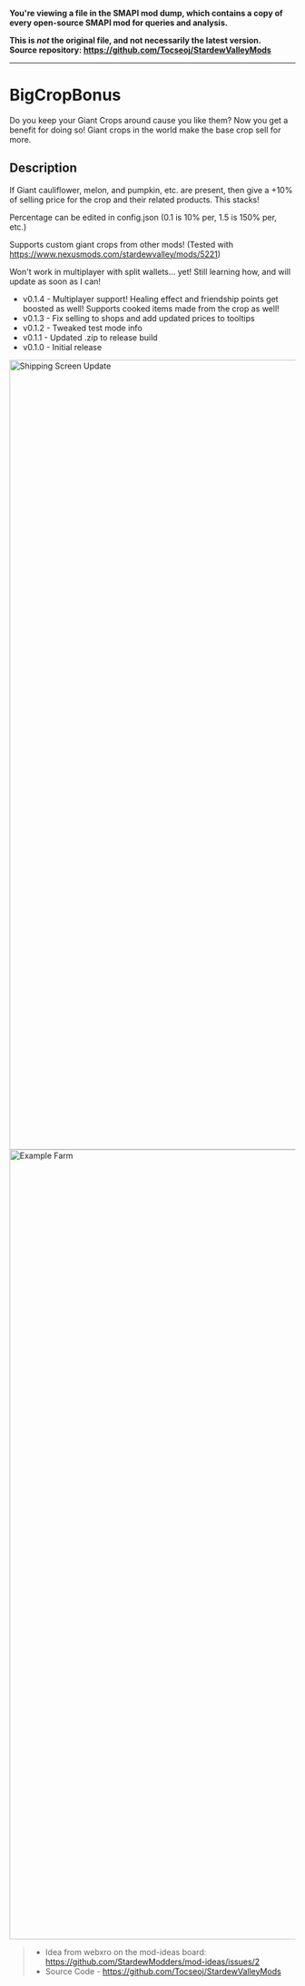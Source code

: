 **You're viewing a file in the SMAPI mod dump, which contains a copy of every open-source SMAPI mod
for queries and analysis.**

**This is _not_ the original file, and not necessarily the latest version.**  
**Source repository: https://github.com/Tocseoj/StardewValleyMods**

----

# BigCropBonus

Do you keep your Giant Crops around cause you like them? Now you get a benefit for doing so!
Giant crops in the world make the base crop sell for more.

## Description

If Giant cauliflower, melon, and pumpkin, etc. are present, then give a +10% of selling price for the crop and their related products. This stacks!

Percentage can be edited in config.json (0.1 is 10% per, 1.5 is 150% per, etc.)

Supports custom giant crops from other mods! (Tested with <https://www.nexusmods.com/stardewvalley/mods/5221>)

Won't work in multiplayer with split wallets... yet! Still learning how, and will update as soon as I can!

- v0.1.4 - Multiplayer support! Healing effect and friendship points get boosted as well! Supports cooked items made from the crop as well!
- v0.1.3 - Fix selling to shops and add updated prices to tooltips
- v0.1.2 - Tweaked test mode info
- v0.1.1 - Updated .zip to release build
- v0.1.0 - Initial release

<img width="1392" alt="Shipping Screen Update" src="https://github.com/Tocseoj/StardewValleyMods/assets/14003647/b665d6af-3676-4dea-8269-e181efbd73ea">
<img width="1392" alt="Example Farm" src="https://github.com/Tocseoj/StardewValleyMods/assets/14003647/05288626-2647-4f88-ac96-f6aaaf8352bf">

> - Idea from webxro on the mod-ideas board: <https://github.com/StardewModders/mod-ideas/issues/2>
> - Source Code - <https://github.com/Tocseoj/StardewValleyMods>
